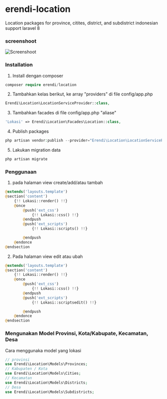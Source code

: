 # erendi-location

Location packages for province, citites, district, and subdistrict indonesian support laravel 8

### screenshoot

![Screenshoot](https://raw.githubusercontent.com/bimacoding/location/master/Capture.PNG)

### Installation

1. Install dengan composer

```php
composer require erendi/location
```

2. Tambahkan kelas berikut, ke array "providers" di file config/app.php

```php
Erendi\Location\LocationServiceProvider::class,
```

3. Tambahkan facades di file config/app.php "aliase"

```php
'Lokasi' => Erendi\Location\Facades\Location::class,
```

4. Publish packages

```php
php artisan vendor:publish --provider="Erendi\Location\LocationServiceProvider"
```

5.  Lakukan migration data

```php
php artisan migrate
```

### Penggunaan

1.  pada halaman view create/add/atau tambah

```php
@extends('layouts.template')
@section('content')
    {!! Lokasi::render() !!}
    @once
        @push('ext_css')
            {!! Lokasi::css() !!}
        @endpush
        @push('ext_scripts')
            {!! Lokasi::scripts() !!}

        @endpush
    @endonce
@endsection
```

2.  Pada halaman view edit atau ubah

```php
@extends('layouts.template')
@section('content')
    {!! Lokasi::render() !!}
    @once
        @push('ext_css')
            {!! Lokasi::css() !!}
        @endpush
        @push('ext_scripts')
            {!! Lokasi::scriptsedit() !!}

        @endpush
    @endonce
@endsection
```

### Mengunakan Model Provinsi, Kota/Kabupate, Kecamatan, Desa

Cara menggunaka model yang lokasi

```php
// provinsi
use Erendi\Location\Models\Provinces;
// Kabupaten / Kota
use Erendi\Location\Models\Cities;
// Kecamatan
use Erendi\Location\Models\Districts;
// Desa
use Erendi\Location\Models\Subdistricts;
```
